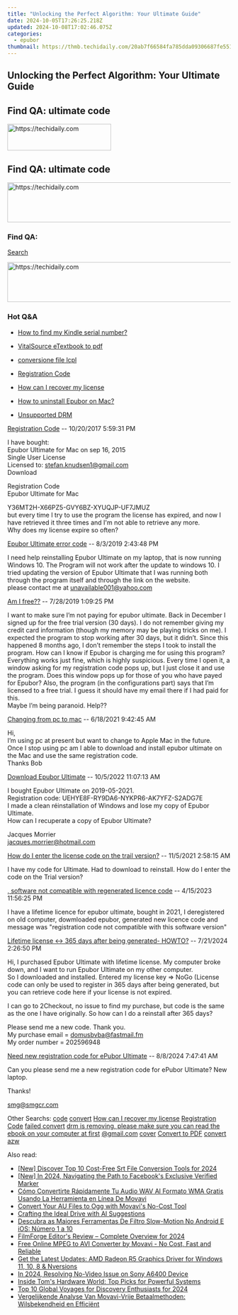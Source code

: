 ```yaml
---
title: "Unlocking the Perfect Algorithm: Your Ultimate Guide"
date: 2024-10-05T17:26:25.218Z
updated: 2024-10-08T17:02:46.075Z
categories:
  - epubor
thumbnail: https://thmb.techidaily.com/20ab7f66584fa785dda09306687fe5514b5df7248e5883b6a60111ac7e9c70d6.jpg
---
```


## Unlocking the Perfect Algorithm: Your Ultimate Guide

## Find QA: ultimate code

<!-- affiliate ads begin -->
<a href="https://25home.pxf.io/c/5597632/2148640/16836" target="_top" id="2148640">
  <img src="//a.impactradius-go.com/display-ad/16836-2148640" border="0" alt="https://techidaily.com" width="234" height="60"/>
</a>
<img height="0" width="0" src="https://25home.pxf.io/i/5597632/2148640/16836" style="position:absolute;visibility:hidden;" border="0" />
<!-- affiliate ads end -->

## Find QA: ultimate code

<!-- affiliate ads begin -->
<a href="https://appsumo.8odi.net/c/5597632/2118312/7443" target="_top" id="2118312">
  <img src="//a.impactradius-go.com/display-ad/7443-2118312" border="0" alt="https://techidaily.com" width="728" height="90"/>
</a>
<img height="0" width="0" src="https://appsumo.8odi.net/i/5597632/2118312/7443" style="position:absolute;visibility:hidden;" border="0" />
<!-- affiliate ads end -->

### Find QA:

[Search](http://www.epubor.com/Search.aspx?SystemID=46 "Find QA") 

<!-- affiliate ads begin -->
<a href="https://ephamedtechinc.pxf.io/c/5597632/2136616/26400" target="_top" id="2136616">
  <img src="//a.impactradius-go.com/display-ad/26400-2136616" border="0" alt="https://techidaily.com" width="728" height="90"/>
</a>
<img height="0" width="0" src="https://ephamedtechinc.pxf.io/i/5597632/2136616/26400" style="position:absolute;visibility:hidden;" border="0" />
<!-- affiliate ads end -->

### Hot Q&A

* [How to find my Kindle serial number?](https://tools.techidaily.com/epubor/products/)
* [VitalSource eTextbook to pdf](https://tools.techidaily.com/epubor/products/)
* [conversione file lcpl](https://tools.techidaily.com/epubor/products/)
* [Registration Code](https://tools.techidaily.com/epubor/products/)

* [How can I recover my license](https://tools.techidaily.com/epubor/products/)
* [How to uninstall Epubor on Mac?](https://tools.techidaily.com/epubor/products/)
* [Unsupported DRM](https://tools.techidaily.com/epubor/products/)

[Registration Code](https://tools.techidaily.com/epubor/products/) \-- 10/20/2017 5:59:31 PM 

I have bought:  
 Epubor Ultimate for Mac on sep 16, 2015  
 Single User License  
 Licensed to: stefan.knudsen1@gmail.com  
 Download

 Registration Code  
 Epubor Ultimate for Mac

 Y36MT2H-X66PZ5-GVY6BZ-XYUQJP-UF7JMUZ  
 but every time I try to use the program the license has expired, and now I have retrieved it three times and I'm not able to retrieve any more.  
 Why does my license expire so often?

[Epubor Ultimate error code](https://tools.techidaily.com/epubor/ultimate/) \-- 8/3/2019 2:43:48 PM 

I need help reinstalling Epubor Ultimate on my laptop, that is now running Windows 10\. The Program will not work after the update to windows 10\. I tried updating the version of Epubor Ultimate that I was running both through the program itself and through the link on the website.  
 please contact me at unavailable001@yahoo.com

[Am I free??](https://tools.techidaily.com/epubor/products/) \-- 7/28/2019 1:09:25 PM 

I want to make sure I’m not paying for epubor ultimate. Back in December I signed up for the free trial version (30 days). I do not remember giving my credit card information (though my memory may be playing tricks on me). I expected the program to stop working after 30 days, but it didn’t. Since this happened 8 months ago, I don’t remember the steps I took to install the program. How can I know if Epubor is charging me for using this program? Everything works just fine, which is highly suspicious. Every time I open it, a window asking for my registration code pops up, but I just close it and use the program. Does this window pops up for those of you who have payed for Epubor? Also, the program (in the configurations part) says that I’m licensed to a free trial. I guess it should have my email there if I had paid for this.  
 Maybe I’m being paranoid. Help??

[Changing from pc to mac](https://tools.techidaily.com/epubor/products/) \-- 6/18/2021 9:42:45 AM 

Hi,  
 I’m using pc at present but want to change to Apple Mac in the future.  
 Once I stop using pc am I able to download and install epubor ultimate on the Mac and use the same registration code.  
 Thanks Bob 

[Download Epubor Ultimate](https://tools.techidaily.com/epubor/ultimate/) \-- 10/5/2022 11:07:13 AM 

I bought Epubor Ultimate on 2019-05-2021.  
 Registration code: UEHYE8F-RY9DA6-NYKPR6-AK7YFZ-S2ADG7E  
 I made a clean réinstallation of Windows and lose my copy of Epubor Ultimate.  
 How can I recuperate a copy of Epubor Ultimate?

 Jacques Morrier  
 jacques.morrier@hotmail.com  

[How do I enter the license code on the trail version?](https://tools.techidaily.com/epubor/products/) \-- 11/5/2021 2:58:15 AM 

I have my code for Ultimate. Had to download to reinstall. How do I enter the code on the Trial version?

[, software not compatible with regenerated licence code](https://tools.techidaily.com/epubor/products/) \-- 4/15/2023 11:56:25 PM 

 I have a lifetime licence for epubor ultimate, bought in 2021, I deregistered on old computer, dowmloaded epubor, generated new licence code and message was "registration code not compatible with this software version"  

[Lifetime license <-> 365 days after being generated- HOWTO?](https://tools.techidaily.com/epubor/products/) \-- 7/21/2024 2:26:50 PM 

Hi, I purchased Epubor Ultimate with lifetime license. My computer broke down, and I want to run Epubor Ultimate on my other computer.  
 So I downloaded and installed. Entered my license key =&gt; NoGo (License code can only be used to register in 365 days after being generated, but you can retrieve code here if your license is not expired.

 I can go to 2Checkout, no issue to find my purchase, but code is the same as the one I have originally. So how can I do a reinstall after 365 days?

 Please send me a new code. Thank you.  
 My purchase email = domusbvba@fastmail.fm  
 My order number = 202596948

[Need new registration code for ePubor Ultimate](https://tools.techidaily.com/epubor/ultimate/) \-- 8/8/2024 7:47:41 AM 

Can you please send me a new registration code for ePubor Ultimate? New laptop.

 Thanks!

 smg@smgcr.com

 Other Searchs: [code](https://tools.techidaily.com/epubor/products/) [convert](https://tools.techidaily.com/epubor/products/) [How can I recover my license](https://tools.techidaily.com/epubor/products/) [Registration Code](https://tools.techidaily.com/epubor/products/) [failed convert](https://tools.techidaily.com/epubor/products/) [drm is removing, please make sure you can read the ebook on your computer at first](https://tools.techidaily.com/epubor/products/) [@gmail.com](https://tools.techidaily.com/epubor/products/) [cover](https://tools.techidaily.com/epubor/products/) [Convert to PDF](https://tools.techidaily.com/epubor/products/) [convert azw](https://tools.techidaily.com/epubor/products/)

<ins class="adsbygoogle"
     style="display:block"
     data-ad-format="autorelaxed"
     data-ad-client="ca-pub-7571918770474297"
     data-ad-slot="1223367746"></ins>

<ins class="adsbygoogle"
     style="display:block"
     data-ad-client="ca-pub-7571918770474297"
     data-ad-slot="8358498916"
     data-ad-format="auto"
     data-full-width-responsive="true"></ins>

<span class="atpl-alsoreadstyle">Also read:</span>
<div><ul>
<li><a href="https://vp-tips.techidaily.com/new-discover-top-10-cost-free-srt-file-conversion-tools-for-2024/"><u>[New] Discover Top 10 Cost-Free Srt File Conversion Tools for 2024</u></a></li>
<li><a href="https://facebook-video-recording.techidaily.com/new-in-2024-navigating-the-path-to-facebooks-exclusive-verified-marker/"><u>[New] In 2024, Navigating the Path to Facebook's Exclusive Verified Marker</u></a></li>
<li><a href="https://solve-howtos.techidaily.com/como-convertirte-rapidamente-tu-audio-wav-al-formato-wma-gratis-usando-la-herramienta-en-linea-de-movavi/"><u>Cómo Convertirte Rápidamente Tu Audio WAV Al Formato WMA Gratis Usando La Herramienta en Línea De Movavi</u></a></li>
<li><a href="https://solve-howtos.techidaily.com/convert-your-au-files-to-ogg-with-movavis-no-cost-tool/"><u>Convert Your AU Files to Ogg with Movavi's No-Cost Tool</u></a></li>
<li><a href="https://tech-hub.techidaily.com/crafting-the-ideal-drive-with-ai-suggestions/"><u>Crafting the Ideal Drive with AI Suggestions</u></a></li>
<li><a href="https://solve-howtos.techidaily.com/descubra-as-maiores-ferramentas-de-filtro-slow-motion-no-android-e-ios-numero-1-a-10/"><u>Descubra as Maiores Ferramentas De Filtro Slow-Motion No Android E iOS: Número 1 a 10</u></a></li>
<li><a href="https://fox-links.techidaily.com/filmforge-editors-review-complete-overview-for-2024/"><u>FilmForge Editor's Review – Complete Overview for 2024</u></a></li>
<li><a href="https://solve-howtos.techidaily.com/free-online-mpeg-to-avi-converter-by-movavi-no-cost-fast-and-reliable/"><u>Free Online MPEG to AVI Converter by Movavi - No Cost, Fast and Reliable</u></a></li>
<li><a href="https://win-dash.techidaily.com/get-the-latest-updates-amd-radeon-r5-graphics-driver-for-windows-11-10-8-and-nversions/"><u>Get the Latest Updates: AMD Radeon R5 Graphics Driver for Windows 11, 10, 8 & Nversions</u></a></li>
<li><a href="https://extra-approaches.techidaily.com/in-2024-resolving-no-video-issue-on-sony-a6400-device/"><u>In 2024, Resolving No-Video Issue on Sony A6400 Device</u></a></li>
<li><a href="https://hardware-reviews.techidaily.com/inside-toms-hardware-world-top-picks-for-powerful-systems/"><u>Inside Tom's Hardware World: Top Picks for Powerful Systems</u></a></li>
<li><a href="https://facebook-video-footage.techidaily.com/top-10-global-voyages-for-discovery-enthusiasts-for-2024/"><u>Top 10 Global Voyages for Discovery Enthusiasts for 2024</u></a></li>
<li><a href="https://solve-howtos.techidaily.com/vergelijkende-analyse-van-movavi-vrije-betaalmethoden-wilsbekendheid-en-efficient/"><u>Vergelijkende Analyse Van Movavi-Vrije Betaalmethoden: Wilsbekendheid en Efficiënt</u></a></li>
</ul></div>


